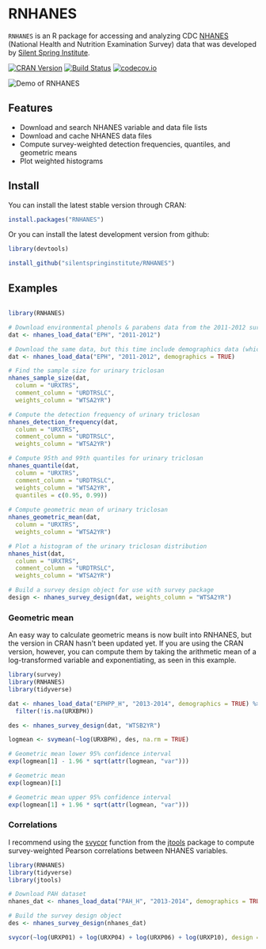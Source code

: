 # RNHANES
`RNHANES` is an R package for accessing and analyzing CDC [NHANES](http://www.cdc.gov/nchs/nhanes.htm) (National Health and Nutrition Examination Survey) data that was developed by [Silent Spring Institute](http://silentspring.org).

[![CRAN Version](http://www.r-pkg.org/badges/version/RNHANES)](https://cran.r-project.org/web/packages/RNHANES/)
[![Build Status](https://travis-ci.org/SilentSpringInstitute/RNHANES.svg?branch=master)](https://travis-ci.org/SilentSpringInstitute/RNHANES)
[![codecov.io](https://codecov.io/github/SilentSpringInstitute/RNHANES/coverage.svg?branch=master)](https://codecov.io/github/SilentSpringInstitute/RNHANES?branch=master)

![Demo of RNHANES](http://i.imgur.com/TCYW4qR.gif)

## Features

- Download and search NHANES variable and data file lists
- Download and cache NHANES data files
- Compute survey-weighted detection frequencies, quantiles, and geometric means
- Plot weighted histograms

## Install

You can install the latest stable version through CRAN:
```R
install.packages("RNHANES")
```

Or you can install the latest development version from github:

```R
library(devtools)

install_github("silentspringinstitute/RNHANES")
```

## Examples

```R

library(RNHANES)

# Download environmental phenols & parabens data from the 2011-2012 survey cycle
dat <- nhanes_load_data("EPH", "2011-2012")

# Download the same data, but this time include demographics data (which includes sample weights)
dat <- nhanes_load_data("EPH", "2011-2012", demographics = TRUE)

# Find the sample size for urinary triclosan
nhanes_sample_size(dat,
  column = "URXTRS",
  comment_column = "URDTRSLC",
  weights_column = "WTSA2YR")

# Compute the detection frequency of urinary triclosan
nhanes_detection_frequency(dat,
  column = "URXTRS",
  comment_column = "URDTRSLC",
  weights_column = "WTSA2YR")

# Compute 95th and 99th quantiles for urinary triclosan
nhanes_quantile(dat,
  column = "URXTRS",
  comment_column = "URDTRSLC",
  weights_column = "WTSA2YR",
  quantiles = c(0.95, 0.99))
  
# Compute geometric mean of urinary triclosan
nhanes_geometric_mean(dat,
  column = "URXTRS",
  weights_column = "WTSA2YR")

# Plot a histogram of the urinary triclosan distribution
nhanes_hist(dat,
  column = "URXTRS",
  comment_column = "URDTRSLC",
  weights_column = "WTSA2YR")

# Build a survey design object for use with survey package
design <- nhanes_survey_design(dat, weights_column = "WTSA2YR")

```

### Geometric mean

An easy way to calculate geometric means is now built into RNHANES, but the version in CRAN hasn't been updated yet. If you are using the CRAN version, however, you can compute them by taking the arithmetic mean of a log-transformed variable and exponentiating, as seen in this example.

```R
library(survey)
library(RNHANES)
library(tidyverse)

dat <- nhanes_load_data("EPHPP_H", "2013-2014", demographics = TRUE) %>%
  filter(!is.na(URXBPH))

des <- nhanes_survey_design(dat, "WTSB2YR")

logmean <- svymean(~log(URXBPH), des, na.rm = TRUE)

# Geometric mean lower 95% confidence interval
exp(logmean[1] - 1.96 * sqrt(attr(logmean, "var")))

# Geometric mean
exp(logmean)[1]

# Geometric mean upper 95% confidence interval
exp(logmean[1] + 1.96 * sqrt(attr(logmean, "var")))
```

### Correlations
I recommend using the [svycor](https://cran.r-project.org/web/packages/jtools/vignettes/svycor.html) function from the [jtools](https://cran.r-project.org/web/packages/jtools/) package to compute survey-weighted Pearson correlations between NHANES variables. 

```R
library(RNHANES)
library(tidyverse)
library(jtools)

# Download PAH dataset
nhanes_dat <- nhanes_load_data("PAH_H", "2013-2014", demographics = TRUE)

# Build the survey design object
des <- nhanes_survey_design(nhanes_dat)

svycor(~log(URXP01) + log(URXP04) + log(URXP06) + log(URXP10), design = des, na.rm = TRUE)

```
